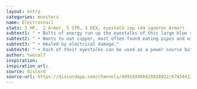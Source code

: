 ```yaml
---
layout: entry
categories: monsters 
name: Electrosnail
stats: 3 HP,  2 Armor, 5 STR, 3 DEX, eyestalk zap (d4 ignores Armor)
subtext1: " • Bolts of energy run up the eyestalks of this large blue snail."
subtext2: " • Wants to eat copper, most often found eating pipes and wires."
subtext3: " • Healed by electrical damage."
subtext4: " • Each of their eyestalks can be used as a power source but they drain fast."
author: twocalf
inspiration: 
inspiration_url: 
source: discord
source-url: https://discordapp.com/channels/499193406828838922/674544134798966806/703478322495094815
---
```

